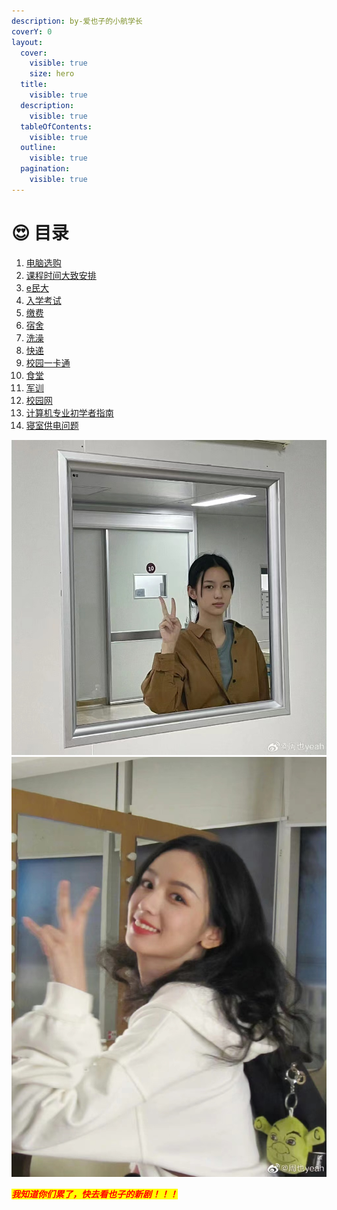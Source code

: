 ```yaml
---
description: by-爱也子的小航学长
coverY: 0
layout:
  cover:
    visible: true
    size: hero
  title:
    visible: true
  description:
    visible: true
  tableOfContents:
    visible: true
  outline:
    visible: true
  pagination:
    visible: true
---
```


# 😍 目录



1. [电脑选购](dian-nao-xuan-gou.md)
2. [课程时间大致安排](ke-cheng-da-zhi-an-pai.md)
3. [e民大](e-min-da.md)
4. [入学考试](ru-xue-kao-shi.md)
5. [缴费](jiao-fei.md)
6. [宿舍](su-she.md)
7. [洗澡](xi-zao.md)
8. [快递](kuai-di.md)
9. [校园一卡通](xiao-yuan-yi-ka-tong.md)
10. [食堂](shi-tang.md)
11. [军训](jun-xun.md)
12. [校园网](xiao-yuan-wang.md)
13. [计算机专业初学者指南](ji-suan-ji-zhuan-ye-chu-xue-zhe-zhi-nan.md)
14. [寝室供电问题](qin-shi-gong-dian-wen-ti.md)

![](.gitbook/assets/6d2d590142670058c9b15d48653949a.jpg)![](.gitbook/assets/77d9effd012100fbe0337dd98ff841d.jpg)

_<mark style="color:red;">**我知道你们累了，快去看也子的新剧！！！**</mark>_

